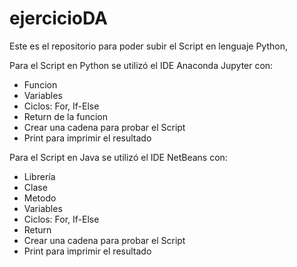 # ejercicioDA
Este es el repositorio para poder subir el Script en lenguaje Python,

Para el Script en Python se utilizó el IDE Anaconda Jupyter con:
- Funcion
- Variables
- Ciclos: For, If-Else
- Return de la funcion
- Crear una cadena para probar el Script
- Print para imprimir el resultado

Para el Script en Java se utilizó el IDE NetBeans con:
- Librería
- Clase
- Metodo
- Variables
- Ciclos: For, If-Else
- Return
- Crear una cadena para probar el Script
- Print para imprimir el resultado
